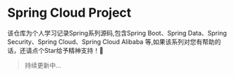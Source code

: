 # Spring Cloud Project

该仓库为个人学习记录Spring系列源码,包含Spring Boot、Spring Data、Spring Security、Spring Cloud、Spring Cloud Alibaba 等,如果该系列对您有帮助的话，还请点个Star给予精神支持！🐤

> 持续更新中...